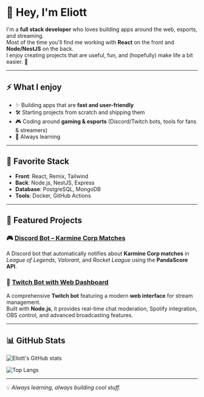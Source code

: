 # 👋 Hey, I'm Eliott  

I'm a **full stack developer** who loves building apps around the web, esports, and streaming.  
Most of the time you'll find me working with **React** on the front and **Node/NestJS** on the back.  
I enjoy creating projects that are useful, fun, and (hopefully) make life a bit easier. 🚀  

---

## ⚡ What I enjoy  
- ✨ Building apps that are **fast and user-friendly**  
- 🛠 Starting projects from scratch and shipping them  
- 🎮 Coding around **gaming & esports** (Discord/Twitch bots, tools for fans & streamers)  
- 🌱 Always learning 

---

## 🔧 Favorite Stack  
- **Front**: React, Remix, Tailwind  
- **Back**: Node.js, NestJS, Express  
- **Database**: PostgreSQL, MongoDB  
- **Tools**: Docker, GitHub Actions

---

## 🚀 Featured Projects  

### 🎮 [Discord Bot – Karmine Corp Matches](https://github.com/Cryserrrrr/Kc-match-discord-bot)  
A Discord bot that automatically notifies about **Karmine Corp matches** in *League of Legends*, *Valorant*, and *Rocket League* using the **PandaScore API**.  

### 🎥 [Twitch Bot with Web Dashboard](https://github.com/Cryserrrrr/twitch-bot)  
A comprehensive **Twitch bot** featuring a modern **web interface** for stream management.  
Built with **Node.js**, it provides real-time chat moderation, Spotify integration, OBS control, and advanced broadcasting features.  

---

## 📊 GitHub Stats  

![Eliott's GitHub stats](https://github-readme-stats.vercel.app/api?username=Cryserrrrr&show_icons=true&theme=tokyonight)  

![Top Langs](https://github-readme-stats.vercel.app/api/top-langs/?username=Cryserrrrr&layout=compact&theme=tokyonight)  

---

💡 *Always learning, always building cool stuff.*  
